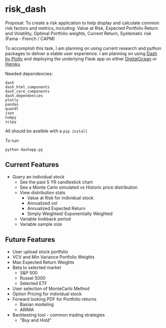 # risk_dash

Proposal: To create a risk application to help display and calculate common risk factors and metrics, including: Value at Risk, Expected Portfolio Return and Volatility, Optimal Portfolio weights, Current Return, Systematic risk (Fama - French / CAPM)

To accomplish this task, I am planning on using current research and python packages to deliver a stable user experience. I am planning on using [Dash by Plotly](https://plot.ly/dash/) and deploying the underlying Flask app on either [DigitalOcean](https://www.digitalocean.com/) or [Heroku](https://www.heroku.com/)

Needed dependencies:

```
dash
dash_html_components
dash_core_components
dash.dependencies
plotly
pandas
quandl
json
numpy
scipy
```
All should be availble with a `pip install`

To run:

```
python dashapp.py
```

## Current Features

- Query an individual stock
  - See the past 5 YR candlestick chart
  - See a Monte Carlo simulated vs Historic price distribution
  - View distribution stats
    - Value at Risk for individual stock
    - Annualized vol
    - Annualized Expected Return
    - Simply Weighted/ Exponentially Weighted
  - Variable lookback period
  - Variable sample size

## Future Features

- User upload stock portfolio
- VCV and Min Variance Portfolio Weights
- Max Expected Return Weights
- Beta to selected market
  - S\&P 500
  - Russel 5000
  - Selected ETF
- User selection of MonteCarlo Method
- Option Pricing for individual stock
- Forward looking PDF for Portfolio returns
  - Basian modeling
  - ARIMA
- Backtesting tool - common trading strategies
  - "Buy and Hold"
